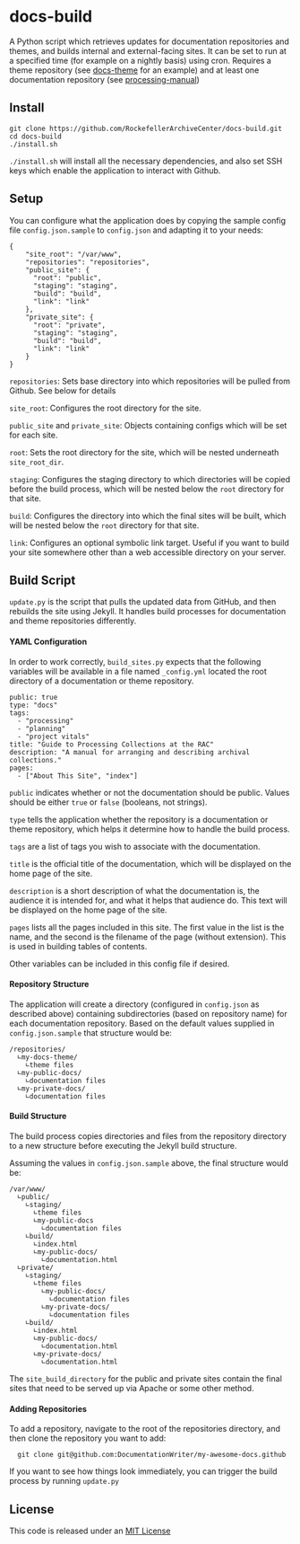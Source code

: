 # docs-build

A Python script which retrieves updates for documentation repositories and themes, and builds internal and external-facing sites. It can be set to run at a specified time (for example on a nightly basis) using cron. Requires a theme repository (see [docs-theme](https://github.com/RockefellerArchiveCenter/docs-theme) for an example) and at least one documentation repository (see [processing-manual](https://github.com/RockefellerArchiveCenter/processing_manual))

## Install

    git clone https://github.com/RockefellerArchiveCenter/docs-build.git
    cd docs-build
    ./install.sh

`./install.sh` will install all the necessary dependencies, and also set SSH keys which enable the application to interact with Github.

## Setup

You can configure what the application does by copying the sample config file
`config.json.sample` to `config.json` and adapting it to your needs:

    {
        "site_root": "/var/www",
        "repositories": "repositories",
        "public_site": {
          "root": "public",
          "staging": "staging",
          "build": "build",
          "link": "link"
        },
        "private_site": {
          "root": "private",
          "staging": "staging",
          "build": "build",
          "link": "link"
        }
    }

`repositories`: Sets base directory into which repositories will be pulled from Github. See below for details

`site_root`: Configures the root directory for the site.

`public_site` and `private_site`: Objects containing configs which will be set for each site.

`root`: Sets the root directory for the site, which will be nested underneath `site_root_dir`.

`staging`: Configures the staging directory to which directories will be copied before the build process, which will be nested below the `root` directory for that site.

`build`: Configures the directory into which the final sites will be built, which will be nested below the `root` directory for that site.

`link`: Configures an optional symbolic link target. Useful if you want to build your site somewhere other than a web accessible directory on your server.

## Build Script

`update.py` is the script that pulls the updated data from GitHub, and then rebuilds the site using Jekyll. It handles build processes for documentation and theme repositories differently.

#### YAML Configuration

In order to work correctly, `build_sites.py` expects that the following variables will be available in a file named `_config.yml` located the root directory of a documentation or theme repository.

    public: true
    type: "docs"
    tags:
      - "processing"
      - "planning"
      - "project vitals"
    title: "Guide to Processing Collections at the RAC"
    description: "A manual for arranging and describing archival collections."
    pages:
      - ["About This Site", "index"]

`public` indicates whether or not the documentation should be public. Values should be either `true` or `false` (booleans, not strings).

`type` tells the application whether the repository is a documentation or theme repository, which helps it determine how to handle the build process.

`tags` are a list of tags you wish to associate with the documentation.

`title` is the official title of the documentation, which will be displayed on the home page of the site.

`description` is a short description of what the documentation is, the audience it is intended for, and what it helps that audience do. This text will be displayed on the home page of the site.

`pages` lists all the pages included in this site. The first value in the list is the name, and the second is the filename of the page (without extension). This is used in building tables of contents.

Other variables can be included in this config file if desired.

#### Repository Structure

The application will create a directory (configured in `config.json` as described above) containing subdirectories (based on repository name) for each documentation repository. Based on the default values supplied in `config.json.sample` that structure would be:

    /repositories/
      ∟my-docs-theme/
        ∟theme files
      ∟my-public-docs/
        ∟documentation files
      ∟my-private-docs/
        ∟documentation files

#### Build Structure

The build process copies directories and files from the repository directory to a new structure before executing the Jekyll build structure.

Assuming the values in `config.json.sample` above, the final structure would be:

    /var/www/
      ∟public/
        ∟staging/
          ∟theme files
          ∟my-public-docs
            ∟documentation files
        ∟build/
          ∟index.html
          ∟my-public-docs/
            ∟documentation.html
      ∟private/
        ∟staging/
          ∟theme files
            ∟my-public-docs/
              ∟documentation files
            ∟my-private-docs/
              ∟documentation files
        ∟build/
          ∟index.html
          ∟my-public-docs/
            ∟documentation.html
          ∟my-private-docs/
            ∟documentation.html

The `site_build_directory` for the public and private sites contain the final sites that need to be served up via Apache or some other method.

#### Adding Repositories

To add a repository, navigate to the root of the repositories directory, and then clone the repository you want to add:

      git clone git@github.com:DocumentationWriter/my-awesome-docs.github

If you want to see how things look immediately, you can trigger the build process by running `update.py`

## License

This code is released under an [MIT License](LICENSE)
